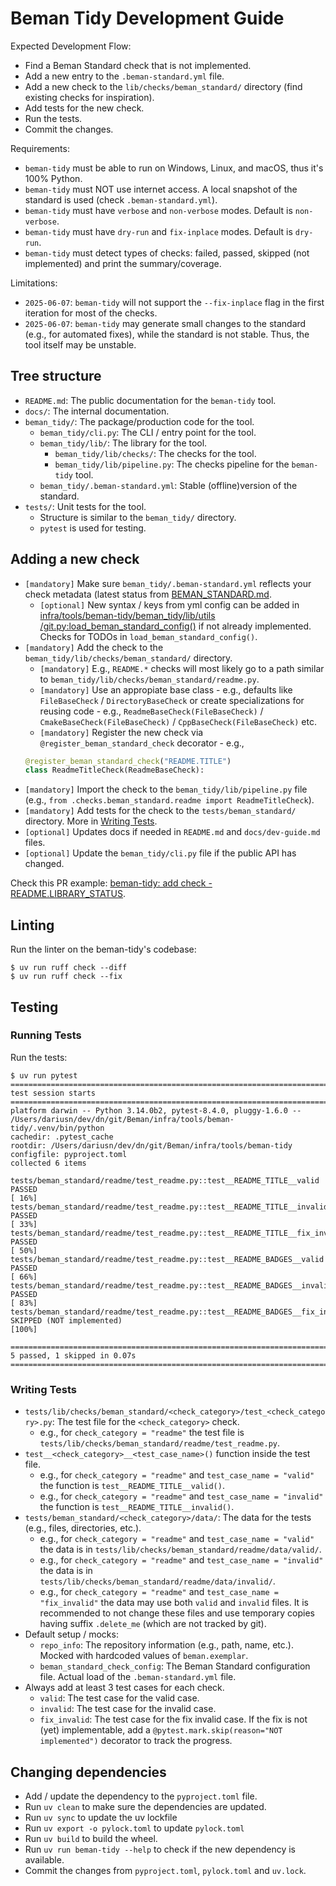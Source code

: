 # Beman Tidy Development Guide

Expected Development Flow:

* Find a Beman Standard check that is not implemented.
* Add a new entry to the `.beman-standard.yml` file.
* Add a new check to the `lib/checks/beman_standard/` directory (find existing checks for inspiration).
* Add tests for the new check.
* Run the tests.
* Commit the changes.

Requirements:
* `beman-tidy` must be able to run on Windows, Linux, and macOS, thus it's 100% Python.
* `beman-tidy` must NOT use internet access.  A local snapshot of the standard is used (check `.beman-standard.yml`).
* `beman-tidy` must have `verbose` and `non-verbose` modes. Default is `non-verbose`.
* `beman-tidy` must have `dry-run` and `fix-inplace` modes. Default is `dry-run`.
* `beman-tidy` must detect types of checks: failed, passed, skipped (not implemented) and print the summary/coverage.

Limitations:
* `2025-06-07`: `beman-tidy` will not support the `--fix-inplace` flag in the first iteration for most of the checks.
* `2025-06-07`: `beman-tidy` may generate small changes to the standard (e.g., for automated fixes), while the standard is not stable. Thus, the tool itself may be unstable.

## Tree structure

* `README.md`: The public documentation for the `beman-tidy` tool.
* `docs/`: The internal documentation.
* `beman_tidy/`: The package/production code for the tool.
   * `beman_tidy/cli.py`: The CLI / entry point for the tool.
   * `beman_tidy/lib/`: The library for the tool.
      * `beman_tidy/lib/checks/`: The checks for the tool.
      * `beman_tidy/lib/pipeline.py`: The checks pipeline for the `beman-tidy` tool.
   * `beman_tidy/.beman-standard.yml`: Stable (offline)version of the standard.
* `tests/`: Unit tests for the tool.
   * Structure is similar to the `beman_tidy/` directory.
   * `pytest` is used for testing.

## Adding a new check

* `[mandatory]` Make sure `beman_tidy/.beman-standard.yml` reflects your check metadata (latest status from [BEMAN_STANDARD.md](https://github.com/bemanproject/beman/blob/main/docs/BEMAN_STANDARD.md).
  * `[optional]` New syntax / keys from yml config can be added in [infra/tools/beman-tidy/beman_tidy/lib/utils
/git.py:load_beman_standard_config()](https://github.com/bemanproject/infra/blob/main/tools/beman-tidy/beman_tidy/lib/utils/git.py#L68) if not already implemented. Checks for TODOs in `load_beman_standard_config()`.
* `[mandatory]` Add the check to the `beman_tidy/lib/checks/beman_standard/` directory.
   *  `[mandatory]` E.g., `README.*` checks will most likely go to a path similar to `beman_tidy/lib/checks/beman_standard/readme.py`.
   *  `[mandatory]` Use an appropiate base class - e.g., defaults like `FileBaseCheck` / `DirectoryBaseCheck` or create specializations for reusing code - e.g.,  `ReadmeBaseCheck(FileBaseCheck)` / `CmakeBaseCheck(FileBaseCheck)` / `CppBaseCheck(FileBaseCheck)` etc.
   *  `[mandatory]` Register the new check via `@register_beman_standard_check` decorator - e.g.,
     ```python
     @register_beman_standard_check("README.TITLE")
     class ReadmeTitleCheck(ReadmeBaseCheck):
     ```
* `[mandatory]` Import the check to the `beman_tidy/lib/pipeline.py` file (e.g., `from .checks.beman_standard.readme import ReadmeTitleCheck`).
* `[mandatory]` Add tests for the check to the `tests/beman_standard/` directory. More in [Writing Tests](#writing-tests).
* `[optional]` Updates docs if needed in `README.md` and `docs/dev-guide.md` files. 
* `[optional]` Update the `beman_tidy/cli.py` file if the public API has changed.

Check this PR example: [beman-tidy: add check - README.LIBRARY_STATUS](https://github.com/bemanproject/infra/pull/35).

## Linting

Run the linter on the beman-tidy's codebase:

```shell
$ uv run ruff check --diff
$ uv run ruff check --fix
```

## Testing

### Running Tests

Run the tests:

```shell
$ uv run pytest
================================================================================================================ test session starts ================================================================================================================
platform darwin -- Python 3.14.0b2, pytest-8.4.0, pluggy-1.6.0 -- /Users/dariusn/dev/dn/git/Beman/infra/tools/beman-tidy/.venv/bin/python
cachedir: .pytest_cache
rootdir: /Users/dariusn/dev/dn/git/Beman/infra/tools/beman-tidy
configfile: pyproject.toml
collected 6 items

tests/beman_standard/readme/test_readme.py::test__README_TITLE__valid PASSED                                                                                                                                                                  [ 16%]
tests/beman_standard/readme/test_readme.py::test__README_TITLE__invalid PASSED                                                                                                                                                                [ 33%]
tests/beman_standard/readme/test_readme.py::test__README_TITLE__fix_invalid PASSED                                                                                                                                                            [ 50%]
tests/beman_standard/readme/test_readme.py::test__README_BADGES__valid PASSED                                                                                                                                                                 [ 66%]
tests/beman_standard/readme/test_readme.py::test__README_BADGES__invalid PASSED                                                                                                                                                               [ 83%]
tests/beman_standard/readme/test_readme.py::test__README_BADGES__fix_invalid SKIPPED (NOT implemented)                                                                                                                                        [100%]

=========================================================================================================== 5 passed, 1 skipped in 0.07s ============================================================================================================
```

### Writing Tests

* `tests/lib/checks/beman_standard/<check_category>/test_<check_category>.py`: The test file for the `<check_category>` check.
  * e.g., for `check_category = "readme"` the test file is `tests/lib/checks/beman_standard/readme/test_readme.py`.
* `test__<check_category>__<test_case_name>()` function inside the test file.
  * e.g., for `check_category = "readme"` and `test_case_name = "valid"` the function is `test__README_TITLE__valid()`.
  * e.g., for `check_category = "readme"` and `test_case_name = "invalid"` the function is `test__README_TITLE__invalid()`.
* `tests/beman_standard/<check_category>/data/`: The data for the tests (e.g., files, directories, etc.).
  * e.g., for `check_category = "readme"` and `test_case_name = "valid"` the data is in `tests/lib/checks/beman_standard/readme/data/valid/`.
  * e.g., for `check_category = "readme"` and `test_case_name = "invalid"` the data is in `tests/lib/checks/beman_standard/readme/data/invalid/`.
  * e.g., for `check_category = "readme"` and `test_case_name = "fix_invalid"` the data may use both `valid` and `invalid` files. It is recommended to not change these files and use temporary copies having suffix `.delete_me` (which are not tracked by git).
* Default setup / mocks:
  * `repo_info`: The repository information (e.g., path, name, etc.). Mocked with hardcoded values of `beman.exemplar`.
  * `beman_standard_check_config`: The Beman Standard configuration file. Actual load of the `.beman-standard.yml` file.
* Always add at least 3 test cases for each check.
  * `valid`: The test case for the valid case.
  * `invalid`: The test case for the invalid case.
  * `fix_invalid`: The test case for the fix invalid case. If the fix is not (yet) implementable, add a `@pytest.mark.skip(reason="NOT implemented")` decorator to track the progress.


## Changing dependencies

* Add / update the dependency to the `pyproject.toml` file.
* Run `uv clean` to make sure the dependencies are updated.
* Run `uv sync` to update the uv lockfile
* Run `uv export -o pylock.toml` to update `pylock.toml`
* Run `uv build` to build the wheel.
* Run `uv run beman-tidy --help` to check if the new dependency is available.
* Commit the changes from `pyproject.toml`, `pylock.toml` and `uv.lock`.
